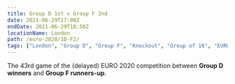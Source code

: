 ```yaml
---
title: Group D 1st v Group F 2nd
date: 2021-06-29T17:00Z
endDate: 2021-06-29T18:50Z
locationName: London
path: /euro-2020/1D-F2/
tags: ["London", "Group D", "Group F", "Knockout", "Group of 16", "EURO 2020"]
---
```


The 43rd game of the (delayed) EURO 2020 competition between **Group D winners** and **Group F runners-up**.